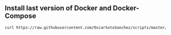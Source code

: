 ## Install last version of Docker and Docker-Compose

```bash
curl https://raw.githubusercontent.com/OscarSotoSanchez/scripts/master/script_docker/install_docker_and_compose.sh | sudo bash
``` 
